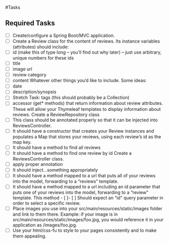 #Tasks

## Required Tasks
- [ ] Create/configure a Spring Boot/MVC application.
- [ ] Create a Review class for the content of reviews. Its instance variables (attributes) should include:
- [ ] id (make this of type long – you’ll find out why later) – just use arbitrary, unique numbers for these ids
- [ ] title
- [ ] image url
- [ ] review category
- [ ] content
Whatever other things you’d like to include. Some ideas:
- [ ] date
- [ ] description/synopsis
- [ ] Stretch Task: tags (this should probably be a Collection)
- [ ] accessor (get* methods) that return information about review attributes. These will allow your Thymeleaf templates to display information about reviews.
Create a ReviewRepository class
- [ ] This class should be annotated properly so that it can be injected into ReviewsController.
- [ ] It should have a constructor that creates your Review instances and populates a Map that stores your reviews, using each review’s id as the map key.
- [ ] It should have a method to find all reviews
- [ ] It should have a method to find one review by id
Create a ReviewsController class.
- [ ] apply proper annotation
- [ ] It should inject…something appropriately
- [ ] It should have a method mapped to a url that puts all of your reviews into the model, forwarding to a “reviews” template.
- [ ] It should have a method mapped to a url including an id parameter that puts one of your reviews into the model, forwarding to a “review” template. This method - [ ]- [ ] Should expect an “id” query parameter in order to select a specific review.
- [ ] Place images you use into your src/main/resources/static/images folder and link to them there. Example: if your image is in src/main/resources/static/images/foo.jpg, you would reference it in your application as /images/foo.jpg.
- [ ] Use your html/css-fu to style to your pages consistently and to make them appealing.